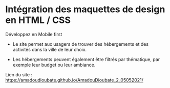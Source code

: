 # Intégration des maquettes de design en HTML / CSS

Développez en Mobile first

- Le site permet aux usagers de trouver des hébergements et des activités dans la ville de leur choix. 

- Les hébergements peuvent également être filtrés par thématique, par exemple leur budget ou leur ambiance.

Lien du site : https://amadoudioubate.github.io/AmadouDioubate_2_05052021/

